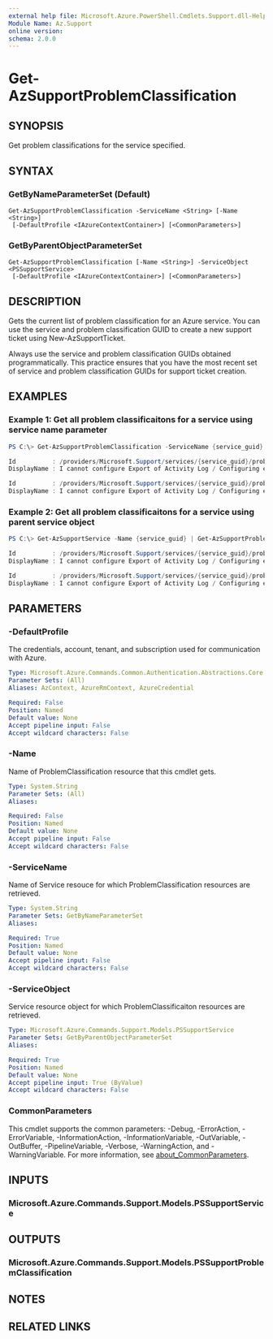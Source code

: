 ```yaml
---
external help file: Microsoft.Azure.PowerShell.Cmdlets.Support.dll-Help.xml
Module Name: Az.Support
online version:
schema: 2.0.0
---
```


# Get-AzSupportProblemClassification

## SYNOPSIS
Get problem classifications for the service specified.

## SYNTAX

### GetByNameParameterSet (Default)
```
Get-AzSupportProblemClassification -ServiceName <String> [-Name <String>]
 [-DefaultProfile <IAzureContextContainer>] [<CommonParameters>]
```

### GetByParentObjectParameterSet
```
Get-AzSupportProblemClassification [-Name <String>] -ServiceObject <PSSupportService>
 [-DefaultProfile <IAzureContextContainer>] [<CommonParameters>]
```

## DESCRIPTION
Gets the current list of problem classification for an Azure service. You can use the service and problem classification GUID to create a new support ticket using New-AzSupportTicket.

Always use the service and problem classification GUIDs obtained programmatically. This practice ensures that you have the most recent set of service and problem classification GUIDs for support ticket creation.

## EXAMPLES

### Example 1: Get all problem classificaitons for a service using service name parameter
```powershell
PS C:\> Get-AzSupportProblemClassification -ServiceName {service_guid} | Select-Object -First 2 | fl Id, DisplayName 

Id          : /providers/Microsoft.Support/services/{service_guid}/problemClassifications/{problemClassification_guid}
DisplayName : I cannot configure Export of Activity Log / Configuring export in Azure Portal

Id          : /providers/Microsoft.Support/services/{service_guid}/problemClassifications/{problemClassification_guid}
DisplayName : I cannot configure Export of Activity Log / Configuring export using PowerShell or CLI
```

### Example 2: Get all problem classificaitons for a service using parent service object
```powershell
PS C:\> Get-AzSupportService -Name {service_guid} | Get-AzSupportProblemClassification | Select-Object -First 2 | fl Id, DisplayName  

Id          : /providers/Microsoft.Support/services/{service_guid}/problemClassifications/{problemClassification_guid}
DisplayName : I cannot configure Export of Activity Log / Configuring export in Azure Portal

Id          : /providers/Microsoft.Support/services/{service_guid}/problemClassifications/{problemClassification_guid}
DisplayName : I cannot configure Export of Activity Log / Configuring export using PowerShell or CLI
```

## PARAMETERS

### -DefaultProfile
The credentials, account, tenant, and subscription used for communication with Azure.

```yaml
Type: Microsoft.Azure.Commands.Common.Authentication.Abstractions.Core.IAzureContextContainer
Parameter Sets: (All)
Aliases: AzContext, AzureRmContext, AzureCredential

Required: False
Position: Named
Default value: None
Accept pipeline input: False
Accept wildcard characters: False
```

### -Name
Name of ProblemClassification resource that this cmdlet gets.

```yaml
Type: System.String
Parameter Sets: (All)
Aliases:

Required: False
Position: Named
Default value: None
Accept pipeline input: False
Accept wildcard characters: False
```

### -ServiceName
Name of Service resouce for which ProblemClassification resources are retrieved.

```yaml
Type: System.String
Parameter Sets: GetByNameParameterSet
Aliases:

Required: True
Position: Named
Default value: None
Accept pipeline input: False
Accept wildcard characters: False
```

### -ServiceObject
Service resource object for which ProblemClassificaiton resources are retrieved.

```yaml
Type: Microsoft.Azure.Commands.Support.Models.PSSupportService
Parameter Sets: GetByParentObjectParameterSet
Aliases:

Required: True
Position: Named
Default value: None
Accept pipeline input: True (ByValue)
Accept wildcard characters: False
```

### CommonParameters
This cmdlet supports the common parameters: -Debug, -ErrorAction, -ErrorVariable, -InformationAction, -InformationVariable, -OutVariable, -OutBuffer, -PipelineVariable, -Verbose, -WarningAction, and -WarningVariable. For more information, see [about_CommonParameters](http://go.microsoft.com/fwlink/?LinkID=113216).

## INPUTS

### Microsoft.Azure.Commands.Support.Models.PSSupportService

## OUTPUTS

### Microsoft.Azure.Commands.Support.Models.PSSupportProblemClassification

## NOTES

## RELATED LINKS
